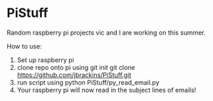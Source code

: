 PiStuff
=======

Random raspberry pi projects vic and I are working on this summer.


How to use:
1) Set up raspberry pi
2) clone repo onto pi using
    git init
    git clone https://github.com/jbrackins/PiStuff.git
3) run script using 
    python PiStuff/py_read_email.py
4) Your raspberry pi will now read in the subject lines of emails!
